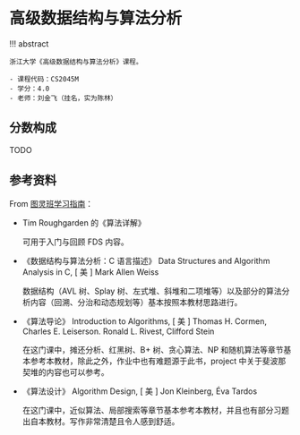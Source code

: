 # 高级数据结构与算法分析

!!! abstract

    浙江大学《高级数据结构与算法分析》课程。

    - 课程代码：CS2045M
    - 学分：4.0
    - 老师：刘金飞（挂名，实为陈林）

## 分数构成

TODO

## 参考资料

From [图灵班学习指南](https://zju-turing.github.io/TuringCourses/major/advanced_data_structure/)：

- Tim Roughgarden 的《算法详解》
  
    可用于入门与回顾 FDS 内容。

- 《数据结构与算法分析：C 语言描述》 Data Structures and Algorithm Analysis in C, [ 美 ] Mark Allen Weiss
  
    数据结构（AVL 树、Splay 树、左式堆、斜堆和二项堆等）以及部分的算法分析内容（回溯、分治和动态规划等）基本按照本教材思路进行。

- 《算法导论》 Introduction to Algorithms, [ 美 ] Thomas H. Cormen, Charles E. Leiserson. Ronald L. Rivest, Clifford Stein
  
    在这门课中，摊还分析、红黑树、B+ 树、贪心算法、NP 和随机算法等章节基本参考本教材，除此之外，作业中也有难题源于此书，project 中关于斐波那契堆的内容也可以参考。

- 《算法设计》 Algorithm Design, [ 美 ] Jon Kleinberg, Éva Tardos
  
    在这门课中，近似算法、局部搜索等章节基本参考本教材，并且也有部分习题出自本教材。写作非常清楚且令人感到舒适。